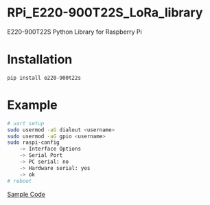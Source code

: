 # RPi_E220-900T22S_LoRa_library
E220-900T22S Python Library for Raspberry Pi

# Installation
```
pip install e220-900t22s
```

# Example
```sh
# uart setup
sudo usermod -aG dialout <username>
sudo usermod -aG gpio <username>
sudo raspi-config
    -> Interface Options
    -> Serial Port
    -> PC serial: no
    -> Hardware serial: yes
    -> ok
# reboot
```
[Sample Code](example/sample.py)